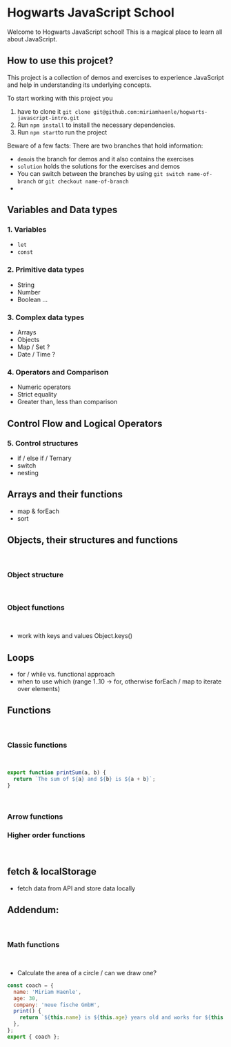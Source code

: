 # Hogwarts JavaScript School

Welcome to Hogwarts JavaScript school! This is a magical place to learn all about JavaScript.

## How to use this projcet?

This project is a collection of demos and exercises to experience JavaScript and help in understanding its underlying concepts.

To start working with this project you

1. have to clone it `git clone git@github.com:miriamhaenle/hogwarts-javascript-intro.git`
2. Run `npm install` to install the necessary dependencies.
3. Run `npm start`to run the project

Beware of a few facts:
There are two branches that hold information:

- `demo`is the branch for demos and it also contains the exercises
- `solution` holds the solutions for the exercises and demos
- You can switch between the branches by using `git switch name-of-branch` or `git checkout name-of-branch`
-

## Variables and Data types

### 1. Variables

- `let`
- `const`

### 2. Primitive data types

- String
- Number
- Boolean
  ...

### 3. Complex data types

- Arrays
- Objects
- Map / Set ?
- Date / Time ?
  ​

### 4. Operators and Comparison

- Numeric operators
- Strict equality
- Greater than, less than comparison

## Control Flow and Logical Operators

### 5. Control structures

- if / else if / Ternary
- switch
- nesting
  ​

## Arrays and their functions

- map & forEach
- sort
  ​

## Objects, their structures and functions

​

### Object structure

​

### Object functions

​

- work with keys and values Object.keys()
  ​

## Loops

- for / while vs. functional approach
- when to use which (range 1..10 -> for, otherwise forEach / map to iterate over elements)
  ​

## Functions

​

### Classic functions

​

```javascript
export function printSum(a, b) {
  return `The sum of ${a} and ${b} is ${a + b}`;
}
```

​

### Arrow functions

### Higher order functions

​

## fetch & localStorage

- fetch data from API and store data locally
  ​

## Addendum:

​

### Math functions

​

- Calculate the area of a circle / can we draw one?
  ​

```javascript
const coach = {
  name: 'Miriam Haenle',
  age: 30,
  company: 'neue fische GmbH',
  print() {
    return `${this.name} is ${this.age} years old and works for ${this.company}`;
  },
};
export { coach };
```
